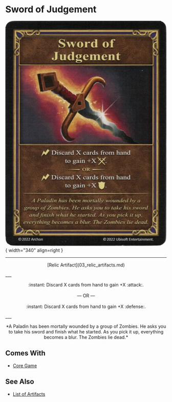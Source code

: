 # Sword of Judgement

![Sword of Judgement](../assets/artifacts_relic-sword_of_judgement.webp){ width="340" align=right }
___
<p style="text-align: center;" markdown>[Relic Artifact](03_relic_artifacts.md)</p>
___
<p style="text-align: center;" markdown>:instant: Discard X cards from hand to gain +X :attack:.<br><br>— OR —<br><br>:instant: Discard X cards from hand to gain +X :defense:.</p>
___
<p style="text-align: center;" markdown>*A Paladin has been mortally wounded by a group of Zombies. He asks you to take his sword and finish what he started. As you pick it up, everything becomes a blur. The Zombies lie dead.*</p>


## Comes With

- [Core Game](../content.md)


## See Also


- [List of Artifacts](index.md)
